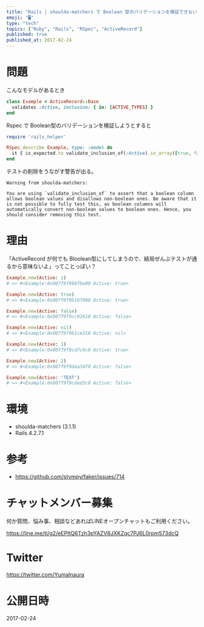 ```yaml
---
title: "Rails | shoulda-matchers で Boolean 型のバリデーションを検証できない"
emoji: "🖥"
type: "tech"
topics: ["Ruby", "Rails", "RSpec", "ActiveRecord"]
published: true
published_at: 2017-02-24
---
```


# 問題

こんなモデルがあるとき

```rb
class Example < ActiveRecord::Base
  validates :Active, inclusion: { in: [ACTIVE_TYPES] }
end
```

Rspec で Boolean型のバリデーションを検証しようとすると

```rb
require 'rails_helper'

RSpec.describe Example, type: :model do
  it { is_expected.to validate_inclusion_of(:Active).in_array([true, false])  }
end
```

テストの削除をうながす警告が出る。

```
Warning from shoulda-matchers:

You are using `validate_inclusion_of` to assert that a boolean column
allows boolean values and disallows non-boolean ones. Be aware that it
is not possible to fully test this, as boolean columns will
automatically convert non-boolean values to boolean ones. Hence, you
should consider removing this test.
```

# 理由

「ActiveRecord が何でも Bloolean型にしてしまうので、結局ぜんぶテストが通るから意味ないよ」ってことっぽい？

```rb
Example.new(Active: 1)
# => #<Example:0x007f9f996fbe00 Active: true>

Example.new(Active: true)
# => #<Example:0x007f9f9b16f908 Active: true>

Example.new(Active: false)
# => #<Example:0x007f9f9cc92618 Active: false>

Example.new(Active: nil)
# => #<Example:0x007f9f9b1ce318 Active: nil>

Example.new(Active: 1)
# => #<Example:0x007f9f9cd7c9c0 Active: true>

Example.new(Active: 2)
# => #<Example:0x007f9f9daa34f0 Active: false>

Example.new(Active: 'TEXT')
# => #<Example:0x007f9f9cded3c8 Active: false>

```



# 環境

-  shoulda-matchers (3.1.1)
- Rails 4.2.7.1

# 参考

- https://github.com/stympy/faker/issues/714








<!-- Update From Qiita API -->

# チャットメンバー募集


何か質問、悩み事、相談などあればLINEオープンチャットもご利用ください。

https://line.me/ti/g2/eEPltQ6Tzh3pYAZV8JXKZqc7PJ6L0rpm573dcQ





# Twitter


https://twitter.com/YumaInaura


<!-- Update From Qiita API -->



# 公開日時

2017-02-24
